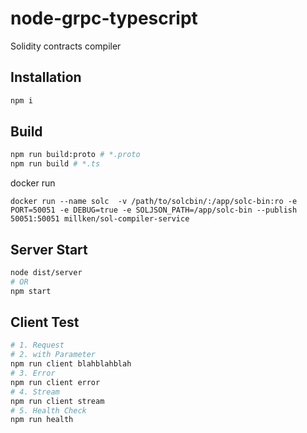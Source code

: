 # node-grpc-typescript

Solidity contracts compiler

## Installation

```sh
npm i
```

## Build

```sh
npm run build:proto # *.proto
npm run build # *.ts
```

docker run
```
docker run --name solc  -v /path/to/solcbin/:/app/solc-bin:ro -e PORT=50051 -e DEBUG=true -e SOLJSON_PATH=/app/solc-bin --publish 50051:50051 millken/sol-compiler-service
```

## Server Start

```sh
node dist/server
# OR
npm start
```

## Client Test

```sh
# 1. Request
# 2. with Parameter
npm run client blahblahblah
# 3. Error
npm run client error
# 4. Stream
npm run client stream
# 5. Health Check
npm run health
```